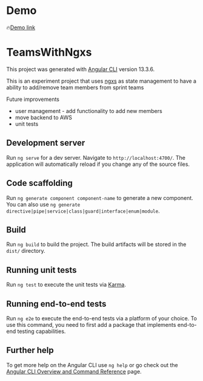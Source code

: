 # Demo

🔥[Demo link](https://octoxme.github.io/teams-with-ngxs/teams)

# TeamsWithNgxs

This project was generated with [Angular CLI](https://github.com/angular/angular-cli) version 13.3.6.

This is an experiment project that uses [ngxs](https://ngxs.io/) as state management to have a ability to add/remove team members from sprint teams<br />

Future improvements

<ul>
    <li>user management - add functionality to add new members</li>
    <li>move backend to AWS</li>
    <li>unit tests</li>
</ul>

## Development server

Run `ng serve` for a dev server. Navigate to `http://localhost:4700/`. The application will automatically reload if you change any of the source files.

## Code scaffolding

Run `ng generate component component-name` to generate a new component. You can also use `ng generate directive|pipe|service|class|guard|interface|enum|module`.

## Build

Run `ng build` to build the project. The build artifacts will be stored in the `dist/` directory.

## Running unit tests

Run `ng test` to execute the unit tests via [Karma](https://karma-runner.github.io).

## Running end-to-end tests

Run `ng e2e` to execute the end-to-end tests via a platform of your choice. To use this command, you need to first add a package that implements end-to-end testing capabilities.

## Further help

To get more help on the Angular CLI use `ng help` or go check out the [Angular CLI Overview and Command Reference](https://angular.io/cli) page.
